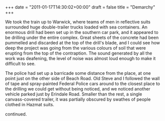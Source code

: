 +++
date = "2011-01-17T14:30:02+00:00"
draft = false
title = "Demarchy"
+++
<p>We took the train up to Warwick, where teams of men in reflective suits surrounded huge double-trailer trucks loaded with sea containers. An enormous drill had been set up in the southern car park, and it appeared to be drilling under the entire complex. Great sheets of the concrete had been pummelled and discarded at the top of the drill's blade, and I could see how deep the project was going from the various colours of soil that were erupting from the top of the contraption. The sound generated by all the work was deafening, the level of noise was almost loud enough to make it difficult to see.</p>&#13;
<p>The police had set up a barricade some distance from the place, at one point just on the other side of Beach Road. Old Steve and I followed the wall of tape and spray-painted Federal Police cars around to the closest place to the drilling we could get without being noticed, and we noticed another vehicle parked just by Erindale Road. Smaller than the rest, a single canvass-covered trailer, it was partially obscured by swathes of people clothed in Hazmat suits.</p>&#13;
<p>continued.</p> 
